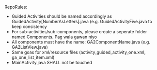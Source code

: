 RepoRules:
- Guided Activities should be named accordingly as GuidedActivity[NumberAsLetters].java (e.g. GuidedActivityFive.java to keep consistency
- For sub-activities/sub-components, please create a seperate folder named Components. Pag wala gawan niyo
- All components must have the name: GA2ComponentName.java (e.g. GA2ListView.java)
- Same goas for xml/resource files (activity_guided_activity_one.xml, ga_one_list_item.xml)
- MainActivity.java SHALL not be touched